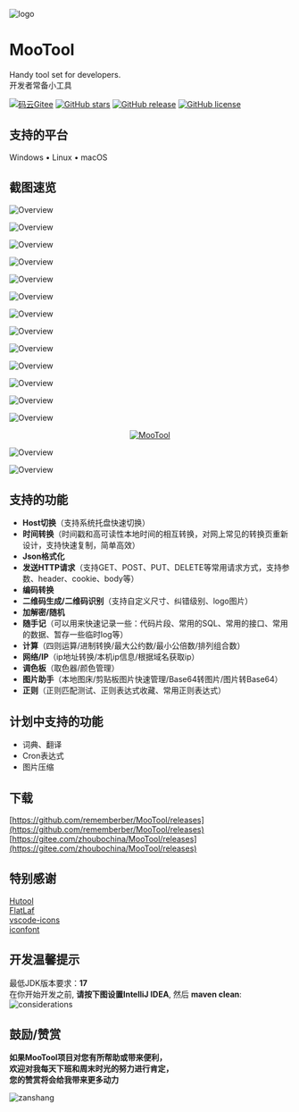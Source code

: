 ![logo](assets/logo/logo-128.png)

# MooTool

Handy tool set for developers.   
开发者常备小工具

[![码云Gitee](https://gitee.com/zhoubochina/MooTool/badge/star.svg?theme=blue)](https://gitee.com/zhoubochina/MooTool)
[![GitHub stars](https://img.shields.io/github/stars/rememberber/MooTool.svg)](https://github.com/rememberber/MooTool)
[![GitHub release](https://img.shields.io/github/v/release/rememberber/MooTool)](https://github.com/rememberber/MooTool/releases)
[![GitHub license](https://img.shields.io/github/license/rememberber/MooTool)](https://github.com/rememberber/MooTool/blob/master/LICENSE.txt)

## 支持的平台
Windows • Linux • macOS

## 截图速览

![Overview](screen_shoot/quick_note_mac.png)

![Overview](screen_shoot/quick_replace_mac.png)

![Overview](screen_shoot/time_mac.png)

![Overview](screen_shoot/json_mac.png)

![Overview](screen_shoot/host_mac.png)

![Overview](screen_shoot/http_mac.png)

![Overview](screen_shoot/encode_mac.png)

![Overview](screen_shoot/qr_code_mac.png)

![Overview](screen_shoot/crypto_mac.png)

![Overview](screen_shoot/calculator_mac.png)

![Overview](screen_shoot/net_mac.png)

![Overview](screen_shoot/color_board_mac.png)

![Overview](screen_shoot/regex_mac.png)

<p align="center">
  <a href="https://gitee.com/zhoubochina/MooTool/raw/master/screen_shoot/mt-favoriteColor.png">
   <img alt="MooTool" src="https://gitee.com/zhoubochina/MooTool/raw/master/screen_shoot/mt-favoriteColor.png">
  </a>
</p>

![Overview](screen_shoot/quick_note_light_mac.png)

![Overview](screen_shoot/theme.png)

## 支持的功能

+ **Host切换**（支持系统托盘快速切换）
+ **时间转换**（时间戳和高可读性本地时间的相互转换，对网上常见的转换页重新设计，支持快速复制，简单高效）
+ **Json格式化**
+ **发送HTTP请求**（支持GET、POST、PUT、DELETE等常用请求方式，支持参数、header、cookie、body等）
+ **编码转换**
+ **二维码生成/二维码识别**（支持自定义尺寸、纠错级别、logo图片）
+ **加解密/随机**
+ **随手记**（可以用来快速记录一些：代码片段、常用的SQL、常用的接口、常用的数据、暂存一些临时log等）
+ **计算**（四则运算/进制转换/最大公约数/最小公倍数/排列组合数）
+ **网络/IP**（ip地址转换/本机ip信息/根据域名获取ip）
+ **调色板**（取色器/颜色管理）
+ **图片助手**（本地图床/剪贴板图片快速管理/Base64转图片/图片转Base64）
+ **正则**（正则匹配测试、正则表达式收藏、常用正则表达式）

## 计划中支持的功能

+ 词典、翻译
+ Cron表达式
+ 图片压缩

## 下载

[https://github.com/rememberber/MooTool/releases](https://github.com/rememberber/MooTool/releases)  
[https://gitee.com/zhoubochina/MooTool/releases](https://gitee.com/zhoubochina/MooTool/releases)

## 特别感谢

[Hutool](http://hutool.cn/)  
[FlatLaf](https://github.com/JFormDesigner/FlatLaf)  
[vscode-icons](https://github.com/microsoft/vscode-icons)  
[iconfont](https://www.iconfont.cn/)

## 开发温馨提示
最低JDK版本要求：**17**  
在你开始开发之前, **请按下图设置IntelliJ IDEA**, 然后 **maven clean**:
![considerations](assets/material/gui_build.png)

## 鼓励/赞赏

**如果MooTool项目对您有所帮助或带来便利，  
欢迎对我每天下班和周末时光的努力进行肯定，  
您的赞赏将会给我带来更多动力**

![zanshang](assets/material/wx-zanshang.jpg)